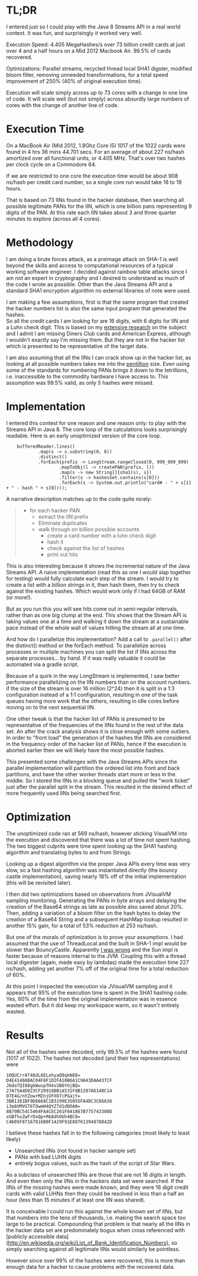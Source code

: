 TL;DR
=====

I entered just so I could play with the Java 8 Streams API in a real world 
context.  It was fun, and surprisingly it worked very well.

Execution Speed: 4.405 MegaHashes/s over 73 billion credit cards at just over
4 and a half hours on a Mid 2012 Macbook Air.  99.5% of cards recovered.

Optimizations: Parallel streams, recycled thread local SHA1 digster, modified 
bloom filter, removing unneeded transformations, for a total speed improvement
of 250% (40% of original execution time).

Execution will scale simply across up to 73 cores with a change in one line 
of code. It will scale well (but not simply) across absurdly large numbers
of cores with the change of another line of code.

Execution Time
==============

On a MacBook Air (Mid 2012, 1.8Ghz Core i5) 1017 of the 1022 cards were found 
in 4 hrs 36 mins 44.701 secs.  For an average of about 227 ns/hash amortized 
over all functional units, or 4.405 MHz.  That's over two hashes per clock 
cycle on a Commodore 64.  

If we are restricted to one core the execution time would be about 908 ns/hash 
per credit card number, so a single core run would take 18 to 19 hours. 

That is based on 73 IINs found in the hacker database, then searching all 
possible legitimate PANs for the IIN, which is one billion pans representing
9 digits of the PAN. At this rate each IIN takes about 3 and three quarter 
minutes  to explore (across all 4 cores).

Methodology
===========

I am doing a brute forces attack, as a preimage attack on SHA-1 is well beyond
the skills and access to computational resources of a typical working software 
engineer. I decided against rainbow table attacks since I am not an expert in
cryptography and I desired to understand as much of the code I wrote as 
possible. Other than the Java Streams API and a standard SHA1 encryption 
algorithm no external libraries of note were used.

I am making a few assumptions, first is that the same program that created the 
hacker numbers list is also the same input program that generated the hashes.  
So all the credit cards I am looking for are 16 digits, with 6 digits for IIN 
and a Luhn check digit.  This is based on my 
[extensive research](http://en.wikipedia.org/wiki/Bank_card_number) on the 
subject and I admit I am missing Diners Club cards and American Express, 
although I wouldn't exactly say I'm missing them.  But they are not in the 
hacker list which is presented to be representative of the target data.

I am also assuming that all the IINs I can crack show up in the hacker list,
as looking at all possible numbers takes me into the 
[pentillion](http://www.unc.edu/~rowlett/units/large.html) size.  Even using 
some of the standards for numbering PANs brings it down to the tetrillions,
i.e. inaccessible to the commodity hardware I have access to.  This assumption
was 99.5% valid, as only 5 hashes were missed.

Implementation
==============

I entered this contest for one reason and one reason only: to play with the 
Streams API in Java 8.  The core loop of the calculations looks surprisingly
readable.  Here is an early unoptimized version of the core loop.

        bufferedReader.lines()
                .map(s -> s.substring(0, 6))
                .distinct()
                .forEach(prefix -> LongStream.rangeClosed(0, 999_999_999)
                        .mapToObj(l -> createPAN(prefix, l))
                        .map(s -> new String[]{sha1(s), s})
                        .filter(s -> hashesSet.contains(s[0]))
                        .forEach(s -> System.out.println("card# - " + s[1] + " - hash " + s[0])));

A narrative description matches up to the code quite nicely:

> * for each hacker PAN
>     * extract the IIN prefix
>     * Eliminate duplicates
>     * walk through on billion possible accounts
>         * create a card number with a luhn check digit
>         * hash it
>         * check against the list of hashes
>         * print out hits

This is also interesting because it shows the incremental nature of the 
Java Streams API.  A naive implementation (read this as one I would slap
together for testing) would fully calculate each step of the stream.  I
would try to create a list with a billion strings in it, then hash them, 
then try to check against the existing hashes.  Which would work only if 
I had 64GB of RAM (or more!).

But as you run this you will see hits come out in semi-regular intervals,
rather than as one big clump at the end. This shows that the Stream API is 
taking values one at a time and walking it down the stream at a sustainable 
pace instead of the whole wall of values hitting the stream all at one time.

And how do I parallelize this implementation?  Add a call to `.parallel()` 
after the distinct() method or the forEach method.  To parallelize across 
processes or multiple machines you can split the list if IINs across the 
separate processes... by hand.  If it was really valuable it could be 
automated via a gradle script.

Because of a quirk in the way LongStream is implemented, I saw better 
performance parallelizing on the IIN numbers than on the account numbers.
if the size of the stream is over 16 million (2^24) then it is split in a 1:3
configuration instead of a 1:1 configuration, resulting in one of the task 
queues having more work that the others, resulting in idle cores before moving
on to the next sequential IIN.

One other tweak is that the hacker list of PANs is presumed to be representative
of the frequencies of the IINs found in the rest of the data set.  An after
the crack analysis shows it is close enough with some outliers.  In order to 
"front load" the generation of the hashes the IINs are considered in the 
frequency order of the hacker list of PANs, hence if the execution is aborted
earlier then we will likely have the most possible hashes.  

This presented some  challenges with the Java Streams APIs since the parallel 
implementation will partition the ordered list into front and back partitions, 
and have the other worker threads start more or less in the middle.  So I 
stored the IINs in a blocking queue and pulled the "work ticket" just after the
parallel split in the stream.  This resulted in the desired effect of more
frequently used IINs being searched first.

Optimization
============

The unoptimized code ran at 569 ns/hash, however sticking VisualVM into the 
execution and discovered that there was a lot of time not spent hashing.  The 
two biggest culprits were time spent looking up the SHA1 hashing algorithm and
translating bytes to and from Strings.

Looking up a digest algorithm via the proper Java APIs every time was very 
slow, so a fast hashing algorithm was instantiated directly (the 
bouncy castle implementation), saving nearly 18% off of the initial 
implementation (this will be revisited later).  

I then did two optimizations based on observations from JVisualVM sampling 
monitoring.  Generating the PANs in byte arrays and delaying the creation of 
the Base64 strings as late as possible also saved about 20%.  Then, adding a 
variation of a bloom filter on the hash bytes to delay the creation of a 
Base64 String and a subsequent HashMap lookup resulted in another 15% gain, 
for a total of 53% reduction at 253 ns/hash.

But one of the morals of optimization is to prove your assumptions.  I had
assumed that the use of ThreadLocal and the built in SHA-1 impl would be 
slower than BouncyCastle.  Apparently [I was 
wrong](http://bouncy-castle.1462172.n4.nabble.com/SHA1-speed-and-correctness-td4656567.html)
and the Sun impl is faster because of reasons internal to the JVM.  Coupling
this with a thread local digester (again, made easy by lambdas) made the 
execution time 227 ns/hash, adding yet another 7% off of the original time 
for a total reduction of 60%.  

At this point I inspected the execution via JVisualVM sampling and it appears 
that 95% of the execution time is spent in the SHA1 hashing code. Yes, 60% of 
the time from the original implementation was in essence wasted effort.  But it 
did keep my workspace warm, so it wasn't entirely wasted.

Results
=======

Not all of the hashes were decoded, only 99.5% of the hashes were found (1017 
of 1022).  The hashes not decoded (and their hex representations) were

    1OQUCrrAT48dL6ELahyaQ9qkN88=    D4E4140ABAC04F8F1D2FA10B6A1C9A43DAA437CF
    J6daTQI88gkWuxpTH4sSB6YUjBQ=    27A75A4D023CF20916BB1A531F8B1207A6148C14
    O7E4G/nYZowrMZnjUFX6TcPGajY=    3BB1381BF9D8668C2B3199E35055FA4DC3C66A36
    i3m8VMVGT6TOwmH4QYZ7d1dDOA0=    8B79BC54C5464FA4CEC261F841867B775743380D
    xGBfhxZwFrDxQp+R6AdhOUh4BC0=    C4605F87167016B0F1429F91E80761394878042D

I believe these hashes fall in to the following categories (most likely to 
least likely)

* Unsearched IINs (not found in hacker sample set)
* PANs with bad LUHN digits
* entirely bogus values, such as the hash of the script of Star Wars.
 
As a subclass of unsearched IINs are those that are not 16 digits in length.  
And even then only the IINs in the hackers data set were searched.  If the IINs
of the missing hashes were made known, and they were 16 digit credit cards with 
valid LUHNs then they could be resolved in less than a half an hour (less than 
15 minutes if at least one IIN was shared).

It is conceivable I could run this against the whole known set of IINs, but 
that numbers into the tens of thousands, i.e. making the search space too 
large to be practical.  Compounding that problem is that nearly all the IINs 
in the hacker data set are predominately bogus when cross referenced with 
[publicly accessible 
data](http://en.wikipedia.org/wiki/List_of_Bank_Identification_Numbers}, so
simply searching against all legitimate IINs would similarly be pointless.

However since over 99% of the hashes were recovered, this is more than enough
data for a hacker to cause problems with the recovered data.
